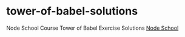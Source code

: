 # tower-of-babel-solutions
Node School Course Tower of Babel Exercise Solutions
[Node School](https://nodeschool.io/#workshoppers)

